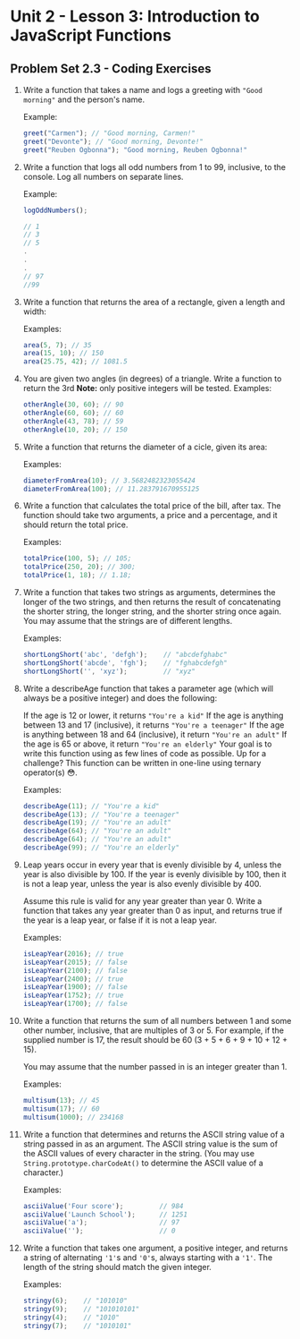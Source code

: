 # Unit 2 - Lesson 3: Introduction to JavaScript Functions
## Problem Set 2.3 - Coding Exercises

1. Write a function that takes a name and logs a greeting with `"Good morning"` and the person's name.

    Example:
    ```javascript
    greet("Carmen"); // "Good morning, Carmen!"
    greet("Devonte"); // "Good morning, Devonte!"
    greet("Reuben Ogbonna"); "Good morning, Reuben Ogbonna!"
    ```

2. Write a function that logs all odd numbers from 1 to 99, inclusive, to the console. Log all numbers on separate lines.

    Example:
    ```javascript
    logOddNumbers();

    // 1
    // 3
    // 5
    .
    .
    .
    // 97
    //99
    ```

3. Write a function that returns the area of a rectangle, given a length and width:

    Examples:
    ```javascript
    area(5, 7); // 35
    area(15, 10); // 150
    area(25.75, 42); // 1081.5
    ```

4. You are given two angles (in degrees) of a triangle. Write a function to return the 3rd **Note:** only positive integers will be tested.
    Examples:
    ```javascript
    otherAngle(30, 60); // 90
    otherAngle(60, 60); // 60
    otherAngle(43, 78); // 59
    otherAngle(10, 20); // 150
    ```

5. Write a function that returns the diameter of a cicle, given its area:

    Examples:
    ```javascript
    diameterFromArea(10); // 3.5682482323055424
    diameterFromArea(100); // 11.283791670955125
    ```

6. Write a function that calculates the total price of the bill, after tax. The function should take two arguments, a price and a percentage, and it should return the total price.

    Examples:
    ```javascript
    totalPrice(100, 5); // 105;
    totalPrice(250, 20); // 300;
    totalPrice(1, 18); // 1.18;
    ```

7. Write a function that takes two strings as arguments, determines the longer of the two strings, and then returns the result of concatenating the shorter string, the longer string, and the shorter string once again. You may assume that the strings are of different lengths.

    Examples:
    ```javascript
    shortLongShort('abc', 'defgh');    // "abcdefghabc"
    shortLongShort('abcde', 'fgh');    // "fghabcdefgh"
    shortLongShort('', 'xyz');         // "xyz"
    ```

8. Write a describeAge function that takes a parameter age (which will always be a positive integer) and does the following:

    If the age is 12 or lower, it returns `"You're a kid"`
    If the age is anything between 13 and 17 (inclusive), it returns `"You're a teenager"`
    If the age is anything between 18 and 64 (inclusive), it return `"You're an adult"`
    If the age is 65 or above, it return `"You're an elderly"`
    Your goal is to write this function using as few lines of code as possible. Up for a challenge? This function can be written in one-line using ternary operator(s) 😳.

    Examples:
    ```javascript
    describeAge(11); // "You're a kid"
    describeAge(13); // "You're a teenager"
    describeAge(19); // "You're an adult"
    describeAge(64); // "You're an adult"
    describeAge(64); // "You're an adult"
    describeAge(99); // "You're an elderly"
    ```


9. Leap years occur in every year that is evenly divisible by 4, unless the year is also divisible by 100. If the year is evenly divisible by 100, then it is not a leap year, unless the year is also evenly divisible by 400.

    Assume this rule is valid for any year greater than year 0. Write a function that takes any year greater than 0 as input, and returns true if the year is a leap year, or false if it is not a leap year.

    Examples:
    ```javascript
    isLeapYear(2016); // true
    isLeapYear(2015); // false
    isLeapYear(2100); // false
    isLeapYear(2400); // true
    isLeapYear(1900); // false
    isLeapYear(1752); // true
    isLeapYear(1700); // false
    ```

10. Write a function that returns the sum of all numbers between 1 and some other number, inclusive, that are multiples of 3 or 5. For example, if the supplied number is 17, the result should be 60 (3 + 5 + 6 + 9 + 10 + 12 + 15).

    You may assume that the number passed in is an integer greater than 1.

    Examples:
    ```javascript
    multisum(13); // 45 
    multisum(17); // 60 
    multisum(1000); // 234168
    ```

11. Write a function that determines and returns the ASCII string value of a string passed in as an argument. The ASCII string value is the sum of the ASCII values of every character in the string. (You may use `String.prototype.charCodeAt()` to determine the ASCII value of a character.)

    Examples:
    ```javascript
    asciiValue('Four score');         // 984
    asciiValue('Launch School');      // 1251
    asciiValue('a');                  // 97
    asciiValue('');                   // 0
    ```
12. Write a function that takes one argument, a positive integer, and returns a string of alternating `'1'`s and `'0'`s, always starting with a `'1'`. The length of the string should match the given integer.

    Examples:
    ```javascript
    stringy(6);    // "101010"
    stringy(9);    // "101010101"
    stringy(4);    // "1010"
    stringy(7);    // "1010101"
    ```

